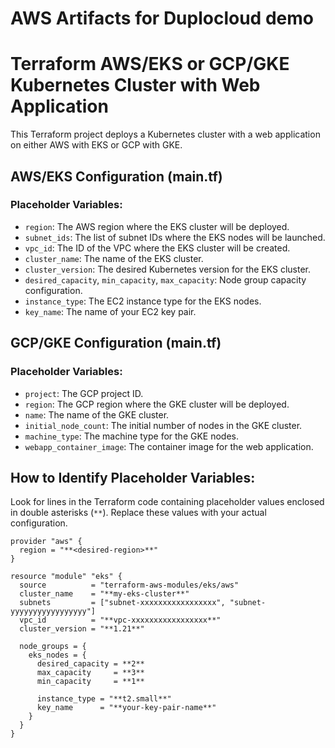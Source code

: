# AWS Artifacts for Duplocloud demo

# Terraform AWS/EKS or GCP/GKE Kubernetes Cluster with Web Application

This Terraform project deploys a Kubernetes cluster with a web application on either AWS with EKS or GCP with GKE.

## AWS/EKS Configuration (main.tf)

### Placeholder Variables:

- `region`: The AWS region where the EKS cluster will be deployed.
- `subnet_ids`: The list of subnet IDs where the EKS nodes will be launched.
- `vpc_id`: The ID of the VPC where the EKS cluster will be created.
- `cluster_name`: The name of the EKS cluster.
- `cluster_version`: The desired Kubernetes version for the EKS cluster.
- `desired_capacity`, `min_capacity`, `max_capacity`: Node group capacity configuration.
- `instance_type`: The EC2 instance type for the EKS nodes.
- `key_name`: The name of your EC2 key pair.

## GCP/GKE Configuration (main.tf)

### Placeholder Variables:

- `project`: The GCP project ID.
- `region`: The GCP region where the GKE cluster will be deployed.
- `name`: The name of the GKE cluster.
- `initial_node_count`: The initial number of nodes in the GKE cluster.
- `machine_type`: The machine type for the GKE nodes.
- `webapp_container_image`: The container image for the web application.

## How to Identify Placeholder Variables:

Look for lines in the Terraform code containing placeholder values enclosed in double asterisks (`**`). Replace these values with your actual configuration.

```hcl
provider "aws" {
  region = "**<desired-region>**"
}

resource "module" "eks" {
  source          = "terraform-aws-modules/eks/aws"
  cluster_name    = "**my-eks-cluster**"
  subnets         = ["subnet-xxxxxxxxxxxxxxxxx", "subnet-yyyyyyyyyyyyyyyyy"]
  vpc_id          = "**vpc-xxxxxxxxxxxxxxxxx**"
  cluster_version = "**1.21**"

  node_groups = {
    eks_nodes = {
      desired_capacity = **2**
      max_capacity     = **3**
      min_capacity     = **1**

      instance_type = "**t2.small**"
      key_name      = "**your-key-pair-name**"
    }
  }
}
